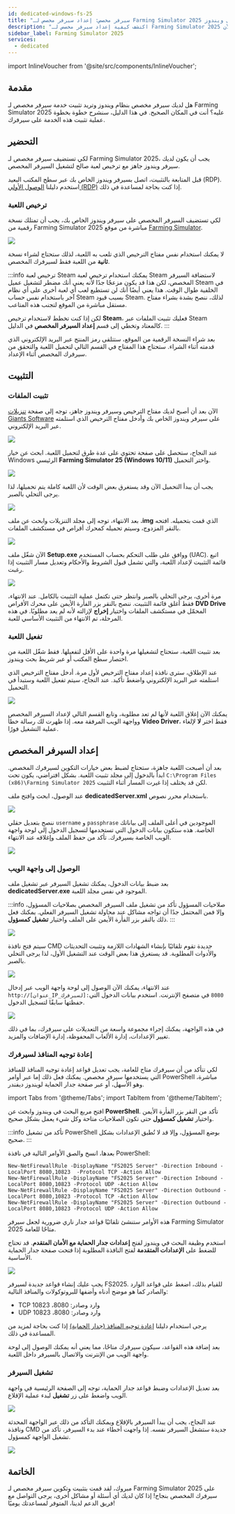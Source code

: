 ```yaml
---
id: dedicated-windows-fs-25
title: "سيرفر مخصص: إعداد سيرفر مخصص لـ Farming Simulator 2025 على ويندوز"
description: "اكتشف كيفية إعداد سيرفر مخصص لـ Farming Simulator 2025 على ويندوز لاستضافة الألعاب الجماعية بسلاسة → تعلّم المزيد الآن"
sidebar_label: Farming Simulator 2025
services:
  - dedicated
---
```


import InlineVoucher from '@site/src/components/InlineVoucher';

## مقدمة

هل لديك سيرفر مخصص بنظام ويندوز وتريد تثبيت خدمة سيرفر مخصص لـ Farming Simulator 2025 عليه؟ أنت في المكان الصحيح. في هذا الدليل، سنشرح خطوة بخطوة عملية تثبيت هذه الخدمة على سيرفرك.

<InlineVoucher />

## التحضير

لكي تستضيف سيرفر مخصص لـ Farming Simulator 2025، يجب أن يكون لديك سيرفر ويندوز جاهز مع ترخيص لعبة صالح لتشغيل السيرفر المخصص.

قبل المتابعة بالتثبيت، اتصل بسيرفر ويندوز الخاص بك عبر سطح المكتب البعيد (RDP). استخدم دليلنا [الوصول الأولي (RDP)](vserver-windows-userdp.md) إذا كنت بحاجة لمساعدة في ذلك.

### ترخيص اللعبة

لكي تستضيف السيرفر المخصص على سيرفر ويندوز الخاص بك، يجب أن تمتلك نسخة رقمية من Farming Simulator 2025 مباشرة من موقع [Farming Simulator](https://www.farming-simulator.com/buy-now.php).

![](https://screensaver01.zap-hosting.com/index.php/s/F7j4opS3tXZKSHs/preview)

لا يمكنك استخدام نفس مفتاح الترخيص الذي تلعب به اللعبة، لذلك ستحتاج لشراء نسخة **ثانية** من اللعبة فقط لسيرفرك المخصص.

:::info ترخيص لعبة Steam
يمكنك استخدام ترخيص لعبة Steam لاستضافة السيرفر المخصص، لكن هذا قد يكون مزعجًا جدًا لأنه يعني أنك مضطر لتشغيل عميل Steam في الخلفية طوال الوقت. هذا يعني أيضًا أنك لن تستطيع لعب أي لعبة أخرى على أي نظام آخر باستخدام نفس حساب Steam بسبب قيود Steam. لذلك، ننصح بشدة بشراء مفتاح مستقل مباشرة من الموقع لتجنب هذه المتاعب.

لكن إذا كنت تخطط لاستخدام ترخيص **Steam**، فعليك تثبيت الملفات عبر Steam كالمعتاد وتخطي إلى قسم **إعداد السيرفر المخصص** في الدليل.
:::

بعد شراء النسخة الرقمية من الموقع، ستتلقى رمز المنتج عبر البريد الإلكتروني الذي قدمته أثناء الشراء. ستحتاج هذا المفتاح في القسم التالي لتحميل اللعبة والتحقق من سيرفرك المخصص أثناء الإعداد.

## التثبيت

### تثبيت الملفات

الآن بعد أن أصبح لديك مفتاح الترخيص وسيرفر ويندوز جاهز، توجه إلى صفحة [تنزيلات Giants Software](https://eshop.giants-software.com/downloads.php) على سيرفر ويندوز الخاص بك وأدخل مفتاح الترخيص الذي استلمته عبر البريد الإلكتروني.

![](https://screensaver01.zap-hosting.com/index.php/s/srzwXmn2K5GPy2r/preview)

عند النجاح، ستحصل على صفحة تحتوي على عدة طرق لتحميل اللعبة. ابحث عن خيار Windows الرئيسي **Farming Simulator 25 (Windows 10/11)** واختر التحميل.

![](https://screensaver01.zap-hosting.com/index.php/s/boLooPWLYEqwtbp/preview)

يجب أن يبدأ التحميل الآن وقد يستغرق بعض الوقت لأن اللعبة كاملة يتم تحميلها، لذا يرجى التحلي بالصبر.

![](https://screensaver01.zap-hosting.com/index.php/s/8YZgmrQJMrMas2p/preview)

بعد الانتهاء، توجه إلى مجلد التنزيلات وابحث عن ملف **.img** الذي قمت بتحميله. افتحه بالنقر المزدوج، وسيتم تحميله كمحرك أقراص في مستكشف الملفات.

![](https://screensaver01.zap-hosting.com/index.php/s/eHqKPF28JFkgyLp/preview)

الآن شغّل ملف **Setup.exe** ووافق على طلب التحكم بحساب المستخدم (UAC). اتبع قائمة التثبيت لإعداد اللعبة، والتي تشمل قبول الشروط والأحكام وتعديل مسار التثبيت إذا رغبت.

![](https://screensaver01.zap-hosting.com/index.php/s/5mCg8wsgRzTQwzj/preview)

مرة أخرى، يرجى التحلي بالصبر وانتظر حتى تكتمل عملية التثبيت بالكامل. عند الانتهاء، فقط أغلق قائمة التثبيت. ننصح بالنقر بزر الفأرة الأيمن على محرك الأقراص **DVD Drive** المحمّل في مستكشف الملفات واختيار **إخراج** لإزالته لأنه لم يعد مطلوبًا. في هذه المرحلة، تم الانتهاء من التثبيت الأساسي للعبة.

### تفعيل اللعبة

بعد تثبيت اللعبة، ستحتاج لتشغيلها مرة واحدة على الأقل لتفعيلها. فقط شغّل اللعبة من اختصار سطح المكتب أو عبر شريط بحث ويندوز.

عند الإطلاق، سترى نافذة إعداد مفتاح الترخيص لأول مرة. أدخل مفتاح الترخيص الذي استلمته عبر البريد الإلكتروني واضغط تأكيد. عند النجاح، سيتم تفعيل اللعبة وستبدأ في التحميل.

![](https://screensaver01.zap-hosting.com/index.php/s/nnFkynzt9Bapdk4/preview)

يمكنك الآن إغلاق اللعبة لأنها لم تعد مطلوبة، وتابع القسم التالي لإعداد السيرفر المخصص وواجهة الويب المرفقة معه. إذا ظهرت لك رسالة خطأ **Video Driver**، فقط اختر **لا** لإلغاء عملية التشغيل فورًا.

## إعداد السيرفر المخصص

بعد أن أصبحت اللعبة جاهزة، ستحتاج لضبط بعض خيارات التكوين لسيرفرك المخصص. ابدأ بالدخول إلى مجلد تثبيت اللعبة. بشكل افتراضي، يكون تحت `C:\Program Files (x86)\Farming Simulator 2025` لكن قد يختلف إذا غيرت المسار أثناء التثبيت.

عند الوصول، ابحث وافتح ملف **dedicatedServer.xml** باستخدام محرر نصوص.

![](https://screensaver01.zap-hosting.com/index.php/s/q4QXo9S4rDTrknc/preview)

ننصح بتعديل حقلي `username` و `passphrase` الموجودين في أعلى الملف إلى بياناتك الخاصة. هذه ستكون بيانات الدخول التي تستخدمها لتسجيل الدخول إلى لوحة واجهة الويب الخاصة بسيرفرك. تأكد من حفظ الملف وإغلاقه عند الانتهاء.

![](https://screensaver01.zap-hosting.com/index.php/s/B7bqNTYnD3bHw7y/preview)

### الوصول إلى واجهة الويب

بعد ضبط بيانات الدخول، يمكنك تشغيل السيرفر عبر تشغيل ملف **dedicatedServer.exe** الموجود في نفس مجلد اللعبة.

:::info صلاحيات المسؤول
تأكد من تشغيل ملف السيرفر المخصص بصلاحيات المسؤول، وإلا فمن المحتمل جدًا أن تواجه مشاكل عند محاولة تشغيل السيرفر الفعلي. يمكنك فعل ذلك بالنقر بزر الفأرة الأيمن على الملف واختيار **تشغيل كمسؤول**.
:::

![](https://screensaver01.zap-hosting.com/index.php/s/RDcLPWqzyBmGPDm/preview)

سيتم فتح نافذة CMD جديدة تقوم تلقائيًا بإنشاء الشهادات اللازمة وتثبيت التحديثات والأدوات المطلوبة. قد يستغرق هذا بعض الوقت عند التشغيل الأول، لذا يرجى التحلي بالصبر.

![](https://screensaver01.zap-hosting.com/index.php/s/xfk2BgNmEZFmNZG/preview)

عند الانتهاء، يمكنك الآن الوصول إلى لوحة واجهة الويب عبر إدخال `http://[عنوان_IP_لسيرفرك]:8080` في متصفح الإنترنت. استخدم بيانات الدخول التي حفظتها سابقًا لتسجيل الدخول.

![](https://screensaver01.zap-hosting.com/index.php/s/Yx57Zn6xCqMYkwz/preview)

في هذه الواجهة، يمكنك إجراء مجموعة واسعة من التعديلات على سيرفرك، بما في ذلك تغيير الإعدادات، إدارة الألعاب المحفوظة، إدارة الإضافات والمزيد.

### إعادة توجيه المنافذ لسيرفرك

لكي تتأكد من أن سيرفرك متاح للعامة، يجب تعديل قواعد إعادة توجيه المنافذ للمنافذ التي يستخدمها سيرفر مخصص. يمكنك فعل ذلك إما عبر أوامر PowerShell مباشرة، وهو الأسهل، أو عبر صفحة جدار الحماية لويندوز ديفندر.

import Tabs from '@theme/Tabs';
import TabItem from '@theme/TabItem';

<Tabs>
<TabItem value="powershell" label="عبر PowerShell" default>

افتح مربع البحث في ويندوز وابحث عن **PowerShell**. تأكد من النقر بزر الفأرة الأيمن واختيار **تشغيل كمسؤول** حتى تكون الصلاحيات متاحة وكل شيء يعمل بشكل صحيح.

:::info
تأكد من تشغيل PowerShell بوضع المسؤول، وإلا قد لا تُطبق الإعدادات بشكل صحيح.
:::

بعدها، انسخ والصق الأوامر التالية في نافذة PowerShell:
```
New-NetFirewallRule -DisplayName "FS2025 Server" -Direction Inbound -LocalPort 8080,10823  -Protocol TCP -Action Allow
New-NetFirewallRule -DisplayName "FS2025 Server" -Direction Inbound -LocalPort 8080,10823 -Protocol UDP -Action Allow
New-NetFirewallRule -DisplayName "FS2025 Server" -Direction Outbound -LocalPort 8080,10823 -Protocol TCP -Action Allow
New-NetFirewallRule -DisplayName "FS2025 Server" -Direction Outbound -LocalPort 8080,10823 -Protocol UDP -Action Allow
```

هذه الأوامر ستنشئ تلقائيًا قواعد جدار ناري ضرورية لجعل سيرفر Farming Simulator 2025 متاحًا للعامة.

</TabItem>

<TabItem value="windefender" label="عبر Windows Defender">

استخدم وظيفة البحث في ويندوز لفتح **إعدادات جدار الحماية مع الأمان المتقدم**. قد تحتاج للضغط على **الإعدادات المتقدمة** لفتح النافذة المطلوبة إذا فتحت صفحة جدار الحماية الأساسية.

![](https://github.com/zaphosting/docs/assets/42719082/5fb9f943-7e51-4d8f-9df4-2f5ff60857d3)

يجب عليك إنشاء قواعد جديدة لسيرفر FS2025. للقيام بذلك، اضغط على قواعد الوارد والصادر كما هو موضح أدناه وأضفها للبروتوكولات والمنافذ التالية:
- TCP وارد وصادر: 8080، 10823
- UDP وارد وصادر: 8080، 10823

يرجى استخدام دليلنا [إعادة توجيه المنافذ (جدار الحماية)](vserver-windows-port.md) إذا كنت بحاجة لمزيد من المساعدة في ذلك.

</TabItem>
</Tabs>

بعد إضافة هذه القواعد، سيكون سيرفرك متاحًا، مما يعني أنه يمكنك الوصول إلى لوحة واجهة الويب من الإنترنت والاتصال بالسيرفر داخل اللعبة.

### تشغيل السيرفر

بعد تعديل الإعدادات وضبط قواعد جدار الحماية، توجه إلى الصفحة الرئيسية في واجهة الويب واضغط على زر **تشغيل** لبدء عملية الإقلاع.

![](https://screensaver01.zap-hosting.com/index.php/s/5S4FmawFoJBsMyo/preview)

عند النجاح، يجب أن يبدأ السيرفر بالإقلاع ويمكنك التأكد من ذلك عبر الواجهة المحدثة ونافذة CMD جديدة ستشغل السيرفر نفسه. إذا واجهت أخطاء عند بدء السيرفر، تأكد من تشغيل الواجهة كمسؤول.

![](https://screensaver01.zap-hosting.com/index.php/s/QtgAz7kpJq6knjf/preview)

## الخاتمة

مبروك، لقد قمت بتثبيت وتكوين سيرفر مخصص لـ Farming Simulator 2025 على سيرفرك المخصص بنجاح! إذا كان لديك أي أسئلة أو مشاكل أخرى، يرجى التواصل مع فريق الدعم لدينا، المتوفر لمساعدتك يوميًا!

<InlineVoucher />